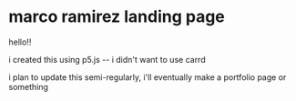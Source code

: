 # marco ramirez landing page

hello!!

i created this using p5.js -- i didn't want to use carrd

i plan to update this semi-regularly, i'll eventually make a portfolio page or something
